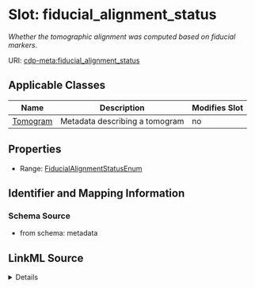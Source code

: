 

# Slot: fiducial_alignment_status


_Whether the tomographic alignment was computed based on fiducial markers._



URI: [cdp-meta:fiducial_alignment_status](metadatafiducial_alignment_status)



<!-- no inheritance hierarchy -->





## Applicable Classes

| Name | Description | Modifies Slot |
| --- | --- | --- |
| [Tomogram](Tomogram.md) | Metadata describing a tomogram |  no  |







## Properties

* Range: [FiducialAlignmentStatusEnum](FiducialAlignmentStatusEnum.md)





## Identifier and Mapping Information







### Schema Source


* from schema: metadata




## LinkML Source

<details>
```yaml
name: fiducial_alignment_status
description: Whether the tomographic alignment was computed based on fiducial markers.
from_schema: metadata
exact_mappings:
- cdp-common:tomogram_fiducial_alignment_status
rank: 1000
alias: fiducial_alignment_status
owner: Tomogram
domain_of:
- Tomogram
range: fiducial_alignment_status_enum
inlined: true
inlined_as_list: true

```
</details>